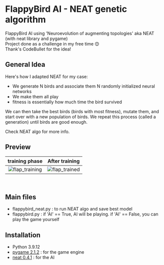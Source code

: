 # FlappyBird AI - NEAT genetic algorithm 
FlappyBird AI using 'Neuroevolution of augmenting topologies' aka NEAT (with neat library and pygame) <br/> 
Project done as a challenge in my free time :blush: <br/> 
Thank's CodeBullet for the idea! 

## General Idea 

Here's how I adapted NEAT for my case:

- We generate N birds and associate them N randomly initialized neural networks 
- We make them all play 
- fitness is essentially how much time the bird survived

We can then take the best birds (birds with most fitness), mutate them, and start over with a new population of birds.
We repeat this process (called a generation) until birds are good enough.

Check NEAT algo for more info.

## Preview 
**training phase**             |  **After training**
:-------------------------:|:-------------------------:
![flap_training](https://user-images.githubusercontent.com/62900180/188199607-8eb74cd4-dc56-4ad5-988e-9757f5c2bc22.gif)| ![flap_trained](https://user-images.githubusercontent.com/62900180/188218028-7f185322-de87-4fb6-a018-be91f73529ac.gif)


<br/>


## Main files
- flappybird_neat.py : to run NEAT algo and save best model 
- flappybird.py : if 'AI' == True, AI will be playing. if 'AI' == False, you can play the game yourself 

## Installation 
- Python 3.9.12
- [pygame 2.1.2](https://www.pygame.org/news) : for the game engine 
- [neat 0.4.1](https://neat-python.readthedocs.io/en/latest/installation.html) : for the AI 
